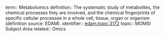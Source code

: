 term:: Metabolomics
definition:: The systematic study of metabolites, the chemical processes they are involved, and the chemical fingerprints of specific cellular processes in a whole cell, tissue, organ or organism (definition source: EDAM).
identifier:: [edam.topic:3172](https://identifiers.org/edam:topic_3172)
topic:: MOMSI Subject Area
related:: Omics
